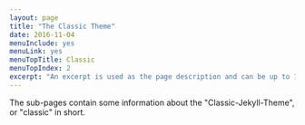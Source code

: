 ```yaml
---
layout: page
title: "The Classic Theme"
date: 2016-11-04
menuInclude: yes
menuLink: yes
menuTopTitle: Classic
menuTopIndex: 2
excerpt: "An excerpt is used as the page description and can be up to 160 characters long..."
---
```


The sub-pages contain some information about the "Classic-Jekyll-Theme", or "classic" in short.